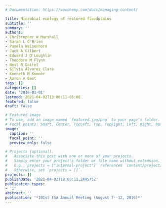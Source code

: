 ```yaml
---
# Documentation: https://wowchemy.com/docs/managing-content/

title: Microbial ecology of restored floodplains
subtitle: ''
summary: ''
authors:
- Christopher W Marshall
- Sarah L O'Brien
- Pamela Weisenhorn
- Jack A Gilbert
- Edward J O'Loughlin
- Theodore M Flynn
- Neil R Gottel
- Silvia Alvarez Clare
- Kenneth M Kemner
- Aaron A Best
tags: []
categories: []
date: '2016-01-01'
lastmod: 2021-04-02T13:00:11-05:00
featured: false
draft: false

# Featured image
# To use, add an image named `featured.jpg/png` to your page's folder.
# Focal points: Smart, Center, TopLeft, Top, TopRight, Left, Right, BottomLeft, Bottom, BottomRight.
image:
  caption: ''
  focal_point: ''
  preview_only: false

# Projects (optional).
#   Associate this post with one or more of your projects.
#   Simply enter your project's folder or file name without extension.
#   E.g. `projects = ["internal-project"]` references `content/project/deep-learning/index.md`.
#   Otherwise, set `projects = []`.
projects: []
publishDate: '2021-04-02T18:00:11.244575Z'
publication_types:
- '1'
abstract: ''
publication: '*101st ESA Annual Meeting (August 7--12, 2016)*'
---
```

